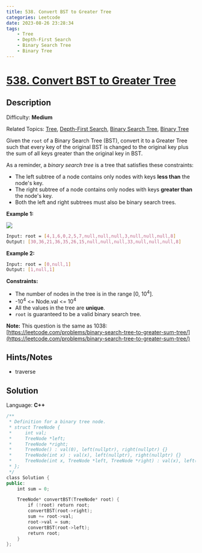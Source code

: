 ```yaml
---
title: 538. Convert BST to Greater Tree
categories: Leetcode
date: 2023-08-26 23:28:34
tags:
    - Tree
    - Depth-First Search
    - Binary Search Tree
    - Binary Tree
---
```


# [538\. Convert BST to Greater Tree](https://leetcode.com/problems/convert-bst-to-greater-tree/)

## Description

Difficulty: **Medium**

Related Topics: [Tree](https://leetcode.com/tag/https://leetcode.com/tag/tree//), [Depth-First Search](https://leetcode.com/tag/https://leetcode.com/tag/depth-first-search//), [Binary Search Tree](https://leetcode.com/tag/https://leetcode.com/tag/binary-search-tree//), [Binary Tree](https://leetcode.com/tag/https://leetcode.com/tag/binary-tree//)

Given the `root` of a Binary Search Tree (BST), convert it to a Greater Tree such that every key of the original BST is changed to the original key plus the sum of all keys greater than the original key in BST.

As a reminder, a _binary search tree_ is a tree that satisfies these constraints:

* The left subtree of a node contains only nodes with keys **less than** the node's key.
* The right subtree of a node contains only nodes with keys **greater than** the node's key.
* Both the left and right subtrees must also be binary search trees.

**Example 1:**

![](https://assets.leetcode.com/uploads/2019/05/02/tree.png)

```bash
Input: root = [4,1,6,0,2,5,7,null,null,null,3,null,null,null,8]
Output: [30,36,21,36,35,26,15,null,null,null,33,null,null,null,8]
```

**Example 2:**

```bash
Input: root = [0,null,1]
Output: [1,null,1]
```

**Constraints:**

* The number of nodes in the tree is in the range [0, 10<sup>4</sup>].
* -10<sup>4</sup> <= Node.val <= 10<sup>4</sup>
* All the values in the tree are **unique**.
* `root` is guaranteed to be a valid binary search tree.

**Note:** This question is the same as 1038: [https://leetcode.com/problems/binary-search-tree-to-greater-sum-tree/](https://leetcode.com/problems/binary-search-tree-to-greater-sum-tree/)

## Hints/Notes

* traverse

## Solution

Language: **C++**

```C++
/**
 * Definition for a binary tree node.
 * struct TreeNode {
 *     int val;
 *     TreeNode *left;
 *     TreeNode *right;
 *     TreeNode() : val(0), left(nullptr), right(nullptr) {}
 *     TreeNode(int x) : val(x), left(nullptr), right(nullptr) {}
 *     TreeNode(int x, TreeNode *left, TreeNode *right) : val(x), left(left), right(right) {}
 * };
 */
class Solution {
public:
    int sum = 0;

    TreeNode* convertBST(TreeNode* root) {
        if (!root) return root;
        convertBST(root->right);
        sum += root->val;
        root->val = sum;
        convertBST(root->left);
        return root;
    }
};
```
